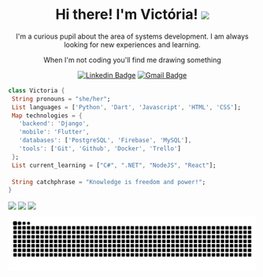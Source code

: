 <h1 align="center">Hi there! I'm Victória! <img src="https://media.giphy.com/media/mGcNjsfWAjY5AEZNw6/giphy.gif" width="50"></h1>

<p align="center">
  I'm a curious pupil about the area of systems development. I am always looking for new experiences and learning.
</p>
<p align="center"> 
  When I'm not coding you'll find me drawing something
</p>

<div align="center">
 
  [![Linkedin Badge](https://img.shields.io/badge/-VictóriaMendes-blue?style=flat-square&logo=Linkedin&logoColor=white&link=https://www.linkedin.com/in/victoria-mendes-c1305/)](https://www.linkedin.com/in/victoria-mendes-c1305/)
 [![Gmail Badge](https://img.shields.io/badge/-victoria.mc1305@gmail.com-c14438?style=flat-square&logo=Gmail&logoColor=white&link=victoria.mc1305@gmail.com)](victoria.mc1305@gmail.com)
  
</div>

 
 
 
 ```dart
class Victoria {
  String pronouns = "she/her";
  List languages = ['Python', 'Dart', 'Javascript', 'HTML', 'CSS'];
  Map technologies = {
    'backend': 'Django',
    'mobile': 'Flutter',
    'databases': ['PostgreSQL', 'Firebase', 'MySQL'],
    'tools': ['Git', 'Github', 'Docker', 'Trello']
  };
  List current_learning = ["C#", ".NET", "NodeJS", "React"];

  String catchphrase = "Knowledge is freedom and power!";
}
```

  <div>
  <img height="180em"   align="center" src="https://github-readme-stats.vercel.app/api?username=vmc13&show_icons=true&theme=react&include_all_commits=true&count_private=true"/>
  <img height="180em" align="center" src="https://media3.giphy.com/media/JIX9t2j0ZTN9S/giphy.gif?cid=ecf05e47lk4yqbbtf1gnox92jmscq6hiszk68eqxiz0yoekg&rid=giphy.gif&ct=g">
  <img height="180em"  align="center" src="https://github-readme-stats.vercel.app/api/top-langs/?username=vmc13&layout=compact&langs_count=7&theme=react" />
</div>




<div align="center">
  <a href="https://github.com/vmc13">
</div>
  

  ![Snake animation](https://github.com/vmc13/vmc13/blob/output/github-contribution-grid-snake.svg)
  
